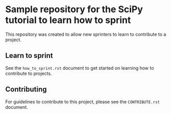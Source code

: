 
# Sample repository for the SciPy tutorial to learn how to sprint

This repository was created to allow new sprinters to learn to
contribute to a project.

## Learn to sprint
See the `how_to_sprint.rst` document to get started on learning how to
contribute to projects.

## Contributing
For guidelines to contribute to this project, please see the
`CONTRIBUTE.rst` document.
